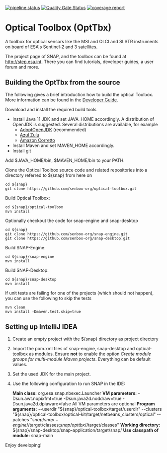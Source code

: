 [![pipeline status](https://gitlab.com/senbox-org/optical-toolbox/badges/master/pipeline.svg)](https://gitlab.com/senbox-org/optical-toolbox/-/commits/master)
[![Quality Gate Status](https://sonarqube.snap-ci.ovh/api/project_badges/measure?project=eu.esa.opt%3Aoptical-toolbox&metric=alert_status&token=sqb_c72cab652839333ca3df7349feec4e6ac3021d7e)](https://sonarqube.snap-ci.ovh/dashboard?id=eu.esa.opt%3Aoptical-toolbox)
[![coverage report](https://gitlab.com/senbox-org/optical-toolbox/badges/master/coverage.svg)](https://gitlab.com/senbox-org/optical-toolbox/-/commits/master)

Optical Toolbox (OptTbx)
==========================

A toolbox for optical sensors like the MSI and OLCI and SLSTR instruments on board of ESA's Sentinel-2 and 3 satellites.

The project page of SNAP, and the toolbox can be found at http://step.esa.int.
There you can find tutorials, developer guides, a user forum and more.


Building the OptTbx from the source
-----------------------------------

The following gives a brief introduction how to build the optical Toolbox.
More information can be found in the [Developer Guide](https://senbox.atlassian.net/wiki/display/SNAP/Developer+Guide).

Download and install the required build tools

* Install Java 11 JDK and set JAVA_HOME accordingly. A distribution of OpenJDK is suggested.
  Several distributions are available, for example
    * [AdoptOpenJDK](https://adoptopenjdk.net) (recommended)
    * [Azul Zulu](https://www.azul.com/downloads/zulu-community)
    * [Amazon Corretto](https://aws.amazon.com/de/corretto)
* Install Maven and set MAVEN_HOME accordingly.
* Install git

Add $JAVA_HOME/bin, $MAVEN_HOME/bin to your PATH.

Clone the Optical Toolbox source code and related repositories into a directory referred to ${snap} from here on

    cd ${snap}
    git clone https://github.com/senbox-org/optical-toolbox.git

Build Optical Toolbox:

    cd ${snap}/optical-toolbox
    mvn install

Optionally checkout the code for snap-engine and snap-desktop

    cd ${snap}
    git clone https://github.com/senbox-org/snap-engine.git
    git clone https://github.com/senbox-org/snap-desktop.git

Build SNAP-Engine:

    cd ${snap}/snap-engine
    mvn install

Build SNAP-Desktop:

    cd ${snap}/snap-desktop
    mvn install

If unit tests are failing for one of the projects (which should not happen), you can use the following to skip the tests

    mvn clean
    mvn install -Dmaven.test.skip=true

Setting up IntelliJ IDEA
------------------------

1. Create an empty project with the ${snap} directory as project directory

2. Import the pom.xml files of snap-engine, snap-desktop and optical-toolbox as modules. Ensure **not** to enable
   the option *Create module groups for multi-module Maven projects*. Everything can be default values.

3. Set the used JDK for the main project.

4. Use the following configuration to run SNAP in the IDE:

   **Main class:** org.esa.snap.nbexec.Launcher
   **VM parameters:** -Dsun.awt.nopixfmt=true -Dsun.java2d.noddraw=true -Dsun.java2d.dpiaware=false
   All VM parameters are optional
   **Program arguments:**
   --userdir
   "${snap}/optical-toolbox/target/userdir"
   --clusters
   "${snap}/optical-toolbox/optical-kit/target/netbeans_clusters/optical"
   --patches
   "${snap}/snap-engine/$/target/classes;${snap}/opttbx/$/target/classes"
   **Working directory:** ${snap}/snap-desktop/snap-application/target/snap/
   **Use classpath of module:** snap-main

Enjoy developing!


